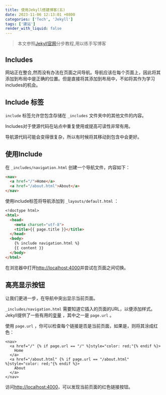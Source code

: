 ```yaml
---
title: 使用Jekyll搭建博客(五)
date: 2023-11-06 12:13:01 +0800
categories: ['Tech', 'Jekyll']
tags: ['建站']
render_with_liquid: false
---
```


> 本文参照[Jekyll官网](https://jekyllrb.com/docs/)分步教程,用以练手写博客



## Includes

网站正在整合,然而没有办法在页面之间导航。导航应该在每个页面上，因此将其添加到布局中是正确的位置。但是直接将其添加到布局中，不如将其作为学习includes的机会。



## Include 标签

`include` 标签允许您包含存储在 `_includes` 文件夹中的其他文件的内容。

Includes对于使源代码在站点中重复使用或提高可读性非常有用。

导航源代码可能会变得很复杂，所以有时候将其移动到包含中会更好。



## 使用Include

在 `_includes/navigation.html` 创建一个导航文件，内容如下：

```html
<nav>
  <a href="/">Home</a>
  <a href="/about.html">About</a>
</nav>
```

使用include标签将导航添加到 `_layouts/default.html` ：

```markdown
<!doctype html>
<html>
  <head>
    <meta charset="utf-8">
    <title>{{ page.title }}</title>
  </head>
  <body>
    {% include navigation.html %}
    {{ content }}
  </body>
</html>
```

在浏览器中打开<http://localhost:4000>并尝试在页面之间切换。



## 高亮显示按钮

让我们更进一步，在导航中突出显示当前页面。

`_includes/navigation.html` 需要知道它插入的页面的URL，以便添加样式。Jekyll提供了一些有用的[变量](https://jekyllrb.com/docs/variables/) ，其中之一是 `page.url` 。

使用 `page.url` ，你可以检查每个链接是否是当前页面，如果是，则将其涂成红色：

```
<nav>
  <a href="/" {% if page.url == "/" %}style="color: red;"{% endif %}>
    Home
  </a>
  <a href="/about.html" {% if page.url == "/about.html" %}style="color: red;"{% endif %}>
    About
  </a>
</nav>
```

访问<http://localhost:4000>，可以发现当前页面的红色链接按钮。
